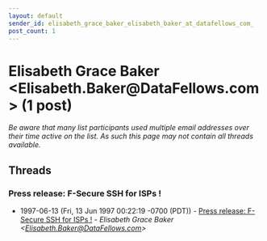 ```yaml
---
layout: default
sender_id: elisabeth_grace_baker_elisabeth_baker_at_datafellows_com_
post_count: 1
---
```


# Elisabeth Grace Baker <Elisabeth.Baker<span>@</span>DataFellows.com> (1 post)

_Be aware that many list participants used multiple email addresses over their time active on the list. As such this page may not contain all threads available._

## Threads

### Press release: F-Secure SSH for ISPs !
+ 1997-06-13 (Fri, 13 Jun 1997 00:22:19 -0700 (PDT)) - [Press release: F-Secure SSH for ISPs !](/archive/1997/06/6eaa0fedb08a409d34f97773362853597864146e04b8a7ef69762247a9a913c4) - _Elisabeth Grace Baker \<Elisabeth.Baker@DataFellows.com\>_

